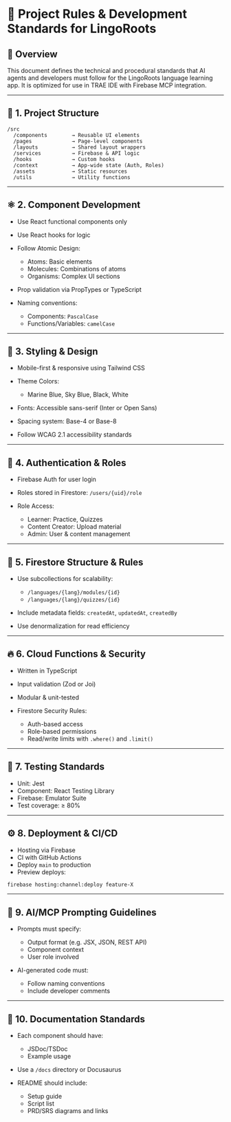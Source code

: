 # 📘 Project Rules & Development Standards for LingoRoots

## 🚀 Overview

This document defines the technical and procedural standards that AI agents and developers must follow for the LingoRoots language learning app. It is optimized for use in TRAE IDE with Firebase MCP integration.

---

## 📁 1. Project Structure

```
/src
  /components        → Reusable UI elements
  /pages             → Page-level components
  /layouts           → Shared layout wrappers
  /services          → Firebase & API logic
  /hooks             → Custom hooks
  /context           → App-wide state (Auth, Roles)
  /assets            → Static resources
  /utils             → Utility functions
```

---

## ⚛️ 2. Component Development

* Use React functional components only
* Use React hooks for logic
* Follow Atomic Design:

  * Atoms: Basic elements
  * Molecules: Combinations of atoms
  * Organisms: Complex UI sections
* Prop validation via PropTypes or TypeScript
* Naming conventions:

  * Components: `PascalCase`
  * Functions/Variables: `camelCase`

---

## 🎨 3. Styling & Design

* Mobile-first & responsive using Tailwind CSS
* Theme Colors:

  * Marine Blue, Sky Blue, Black, White
* Fonts: Accessible sans-serif (Inter or Open Sans)
* Spacing system: Base-4 or Base-8
* Follow WCAG 2.1 accessibility standards

---

## 🔐 4. Authentication & Roles

* Firebase Auth for user login
* Roles stored in Firestore: `/users/{uid}/role`
* Role Access:

  * Learner: Practice, Quizzes
  * Content Creator: Upload material
  * Admin: User & content management

---

## 🧠 5. Firestore Structure & Rules

* Use subcollections for scalability:

  * `/languages/{lang}/modules/{id}`
  * `/languages/{lang}/quizzes/{id}`
* Include metadata fields: `createdAt`, `updatedAt`, `createdBy`
* Use denormalization for read efficiency

---

## 🔥 6. Cloud Functions & Security

* Written in TypeScript
* Input validation (Zod or Joi)
* Modular & unit-tested
* Firestore Security Rules:

  * Auth-based access
  * Role-based permissions
  * Read/write limits with `.where()` and `.limit()`

---

## 🧪 7. Testing Standards

* Unit: Jest
* Component: React Testing Library
* Firebase: Emulator Suite
* Test coverage: ≥ 80%

---

## ⚙️ 8. Deployment & CI/CD

* Hosting via Firebase
* CI with GitHub Actions
* Deploy `main` to production
* Preview deploys:

```bash
firebase hosting:channel:deploy feature-X
```

---

## 🤖 9. AI/MCP Prompting Guidelines

* Prompts must specify:

  * Output format (e.g. JSX, JSON, REST API)
  * Component context
  * User role involved
* AI-generated code must:

  * Follow naming conventions
  * Include developer comments

---

## 📘 10. Documentation Standards

* Each component should have:

  * JSDoc/TSDoc
  * Example usage
* Use a `/docs` directory or Docusaurus
* README should include:

  * Setup guide
  * Script list
  * PRD/SRS diagrams and links

